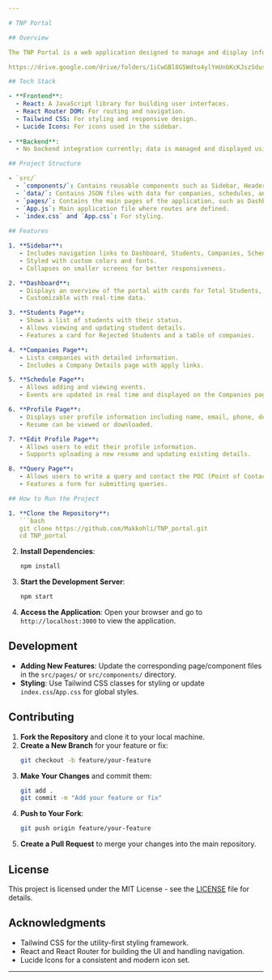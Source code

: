 ```yaml
---

# TNP Portal

## Overview

The TNP Portal is a web application designed to manage and display information related to students, companies, schedules, and more. The application features a responsive layout with a sidebar and header, allowing users to navigate through different components and pages seamlessly. 

https://drive.google.com/drive/folders/1iCwGBl8G5Wdto4ylYmUnbKcKJszSdusr?usp=sharing

## Tech Stack

- **Frontend**: 
  - React: A JavaScript library for building user interfaces.
  - React Router DOM: For routing and navigation.
  - Tailwind CSS: For styling and responsive design.
  - Lucide Icons: For icons used in the sidebar.
  
- **Backend**: 
  - No backend integration currently; data is managed and displayed using local JSON files and React state.

## Project Structure

- `src/`
  - `components/`: Contains reusable components such as Sidebar, Header, etc.
  - `data/`: Contains JSON files with data for companies, schedules, and more.
  - `pages/`: Contains the main pages of the application, such as Dashboard, Students, Companies, etc.
  - `App.js`: Main application file where routes are defined.
  - `index.css` and `App.css`: For styling.
  
## Features

1. **Sidebar**: 
   - Includes navigation links to Dashboard, Students, Companies, Schedule, Profile, and Query pages.
   - Styled with custom colors and fonts.
   - Collapses on smaller screens for better responsiveness.

2. **Dashboard**:
   - Displays an overview of the portal with cards for Total Students, Placed Students, and Time Left.
   - Customizable with real-time data.

3. **Students Page**:
   - Shows a list of students with their status.
   - Allows viewing and updating student details.
   - Features a card for Rejected Students and a table of companies.

4. **Companies Page**:
   - Lists companies with detailed information.
   - Includes a Company Details page with apply links.

5. **Schedule Page**:
   - Allows adding and viewing events.
   - Events are updated in real time and displayed on the Companies page.

6. **Profile Page**:
   - Displays user profile information including name, email, phone, department, CGPA, batch, and resume.
   - Resume can be viewed or downloaded.

7. **Edit Profile Page**:
   - Allows users to edit their profile information.
   - Supports uploading a new resume and updating existing details.

8. **Query Page**:
   - Allows users to write a query and contact the POC (Point of Contact).
   - Features a form for submitting queries.

## How to Run the Project

1. **Clone the Repository**:
   ```bash
   git clone https://github.com/Makkohli/TNP_portal.git
   cd TNP_portal
   ```

2. **Install Dependencies**:
   ```bash
   npm install
   ```

3. **Start the Development Server**:
   ```bash
   npm start
   ```

4. **Access the Application**:
   Open your browser and go to `http://localhost:3000` to view the application.

## Development

- **Adding New Features**: Update the corresponding page/component files in the `src/pages/` or `src/components/` directory.
- **Styling**: Use Tailwind CSS classes for styling or update `index.css`/`App.css` for global styles.

## Contributing

1. **Fork the Repository** and clone it to your local machine.
2. **Create a New Branch** for your feature or fix:
   ```bash
   git checkout -b feature/your-feature
   ```
3. **Make Your Changes** and commit them:
   ```bash
   git add .
   git commit -m "Add your feature or fix"
   ```
4. **Push to Your Fork**:
   ```bash
   git push origin feature/your-feature
   ```
5. **Create a Pull Request** to merge your changes into the main repository.

## License

This project is licensed under the MIT License - see the [LICENSE](LICENSE) file for details.

## Acknowledgments

- Tailwind CSS for the utility-first styling framework.
- React and React Router for building the UI and handling navigation.
- Lucide Icons for a consistent and modern icon set.

---
```

